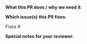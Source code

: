 <!--  Thanks for sending a pull request!  Here are some tips for you:

1. If this is your first time, please read our contributor guidelines in the https://github.com/garden-io/garden/blob/master/CONTRIBUTING.md file.
2. Please label this pull request according to what type of issue you are addressing (see "What type of PR is this?" below)
3. Ensure you have added or run the appropriate tests for your PR.
4. If the PR is unfinished, add `WIP:` at the beginning of the title or use the Github Draft PR feature.
5. Please add at least two reviewers to the PR. Currently active maintainers are: @edvald, @thsig, @eysi09, @10ko and @solomonope.
-->

**What this PR does / why we need it**:

**Which issue(s) this PR fixes**:

Fixes #

**Special notes for your reviewer**:
